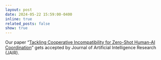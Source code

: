 ```yaml
---
layout: post
date: 2024-05-22 15:59:00-0400
inline: true
related_posts: false
show: true
---
```


Our paper “[Tackling Cooperative Incompatibility for Zero-Shot Human-AI Coordination](https://arxiv.org/pdf/2306.03034.pdf)” gets accepted by Journal of Artificial Intelligence Research (JAIR).
